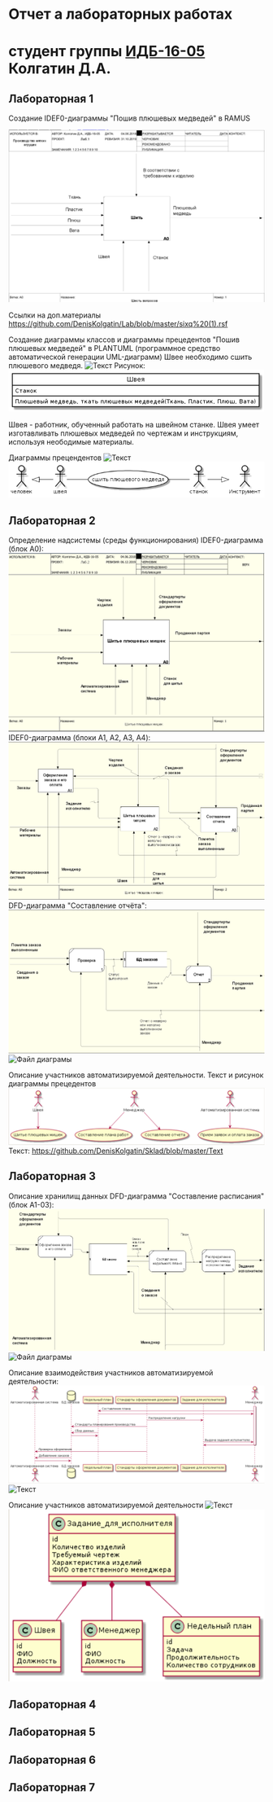 # Отчет а лабораторных работах
# студент группы [ИДБ-16-05](https://github.com/stankin/design-2018/wiki/list-idb-16-05) Колгатин Д.А.

## Лабораторная 1

Создание IDEF0-диаграммы "Пошив плюшевых медведей" в RAMUS

![none](https://github.com/DenisKolgatin/Lab/blob/master/l1.png)

Ссылки на доп.материалы https://github.com/DenisKolgatin/Lab/blob/master/sixq%20(1).rsf

Создание диаграммы классов и диаграммы прецедентов "Пошив плюшевых медведей"
в PLANTUML (программное средство автоматической генерации UML-диаграмм)
Швее необходимо сшить плюшевого медведя.
![Текст](https://github.com/DenisKolgatin/Lab/blob/master/%D0%9A%D0%BE%D0%B4%20%D0%B4%D0%BB%D1%8F%20Plant)
Рисунок:
![none](https://github.com/DenisKolgatin/Lab/blob/master/LP0nIWD158Rhl5CyKYbuY1WlO6Szx0vcoMH7tcoma1G61C6Wu0L4AyjbCM1MerVuturympQncE6Vd-__YfcanacpN0HAywg-Sk8MN0IN4j_GQEgA-QN4PLsUnH25BsPLusbqAXAlXsOQ334mIkdbi5hHO1dZ7Hss-ZHcb_ZSh8nNNQF57Z_e2I_uqaUznnQTFc37-BRuWIxVkZbXOtkqkjOD.png)

Швея - работник, обученный работать на швейном станке. Швея умеет изготавливать плюшевых медведей
по чертежам и инструкциям, используя неободимые материалы.

Диаграммы прецендентов
![Текст](https://github.com/DenisKolgatin/Lab/blob/master/%D0%9A%D0%BE%D0%B4%20%D0%B4%D0%BB%D1%8F%20%D0%B4%D0%B8%D0%B0%D0%B3%D1%80%D0%B0%D0%BC%D0%BC)
![none](https://github.com/DenisKolgatin/Lab/blob/master/fL6nJiCm49thhpXrWg4I7u1GK-P8sPYjnBHMqnYTBsAWI506EY1O-GnKY8Ge3Rzm_YCkcA3k3BRlthtt_2oFFMcaUb4gFxVLXKQz09sJGxXIWudEvrDqTLMSkbAWivabemO9ehkCoAGKYX0T5WRteUizlzgRN7lpRyVId1EG0xJJ6K5XqUHaNQLYtkm8j8TXkEU6jzpoHiwFuUymZKD-vbsu.png)

## Лабораторная 2
Определение надсистемы (среды функционирования)
IDEF0-диаграмма (блок А0):
![Текст](https://github.com/DenisKolgatin/Lab/blob/master/1.png)
IDEF0-диаграмма (блоки A1, A2, A3, A4):
![Текст](https://github.com/DenisKolgatin/Lab/blob/master/2.png)
DFD-диаграмма "Составление отчёта":
![Текст](https://github.com/DenisKolgatin/Lab/blob/master/3.png)
![Файл диаграмы](https://github.com/DenisKolgatin/Lab/blob/master/pdc%20(2).rsf)

Описание участников автоматизируемой деятельности.
Текст и рисунок диаграммы прецедентов
![Текст](https://github.com/DenisKolgatin/Lab/blob/master/%D0%94%D0%B8%D0%BE%D0%B3%D1%80%D0%B0%D0%BC%D0%B0.png)
Текст:
https://github.com/DenisKolgatin/Sklad/blob/master/Text


## Лабораторная 3
Описание хранилищ данных
DFD-диаграмма "Составление расписания" (блок A1-03):
![Текст](https://github.com/DenisKolgatin/Lab/blob/master/4.png)
![Файл диаграмы](https://github.com/DenisKolgatin/Lab/blob/master/pdc%20(2).rsf)

Описание взаимодействия участников автоматизируемой деятельности:
![Рисунок](https://github.com/DenisKolgatin/Lab/blob/master/5.png)
![Текст](https://github.com/DenisKolgatin/Lab/blob/master/TextD)

Описание участников автоматизируемой деятельности
![Текст](https://github.com/DenisKolgatin/Lab/blob/master/%D0%A4%D0%B8%D0%BD%D0%B0%D0%BB%D1%8C%D0%BD%D1%8B%D0%B9%D0%9A%D0%BE%D0%B4)
![Текст](https://github.com/DenisKolgatin/Lab/blob/master/6.png)


## Лабораторная 4

## Лабораторная 5

## Лабораторная 6

## Лабораторная 7
